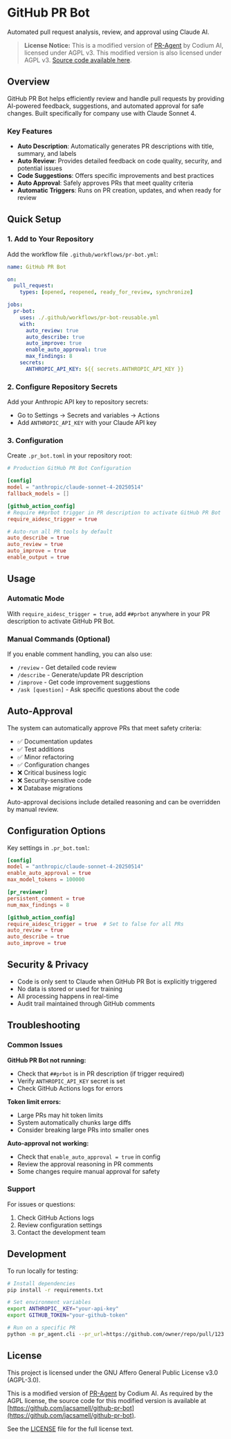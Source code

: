 # GitHub PR Bot

Automated pull request analysis, review, and approval using Claude AI.

> **License Notice:** This is a modified version of [PR-Agent](https://github.com/Codium-ai/pr-agent) by Codium AI, licensed under AGPL v3. This modified version is also licensed under AGPL v3. [Source code available here](https://github.com/jacsamell/github-pr-bot).

## Overview

GitHub PR Bot helps efficiently review and handle pull requests by providing AI-powered feedback, suggestions, and automated approval for safe changes. Built specifically for company use with Claude Sonnet 4.

### Key Features

- **Auto Description**: Automatically generates PR descriptions with title, summary, and labels
- **Auto Review**: Provides detailed feedback on code quality, security, and potential issues  
- **Code Suggestions**: Offers specific improvements and best practices
- **Auto Approval**: Safely approves PRs that meet quality criteria
- **Automatic Triggers**: Runs on PR creation, updates, and when ready for review

## Quick Setup

### 1. Add to Your Repository

Add the workflow file `.github/workflows/pr-bot.yml`:

```yaml
name: GitHub PR Bot

on:
  pull_request:
    types: [opened, reopened, ready_for_review, synchronize]

jobs:
  pr-bot:
    uses: ./.github/workflows/pr-bot-reusable.yml
    with:
      auto_review: true
      auto_describe: true
      auto_improve: true
      enable_auto_approval: true
      max_findings: 8
    secrets:
      ANTHROPIC_API_KEY: ${{ secrets.ANTHROPIC_API_KEY }}
```

### 2. Configure Repository Secrets

Add your Anthropic API key to repository secrets:
- Go to Settings → Secrets and variables → Actions
- Add `ANTHROPIC_API_KEY` with your Claude API key

### 3. Configuration

Create `.pr_bot.toml` in your repository root:

```toml
# Production GitHub PR Bot Configuration

[config]
model = "anthropic/claude-sonnet-4-20250514"
fallback_models = []

[github_action_config]
# Require ##prbot trigger in PR description to activate GitHub PR Bot
require_aidesc_trigger = true

# Auto-run all PR tools by default
auto_describe = true
auto_review = true
auto_improve = true
enable_output = true
```

## Usage

### Automatic Mode

With `require_aidesc_trigger = true`, add `##prbot` anywhere in your PR description to activate GitHub PR Bot.

### Manual Commands (Optional)

If you enable comment handling, you can also use:
- `/review` - Get detailed code review
- `/describe` - Generate/update PR description
- `/improve` - Get code improvement suggestions
- `/ask [question]` - Ask specific questions about the code

## Auto-Approval

The system can automatically approve PRs that meet safety criteria:

- ✅ Documentation updates
- ✅ Test additions
- ✅ Minor refactoring
- ✅ Configuration changes
- ❌ Critical business logic
- ❌ Security-sensitive code
- ❌ Database migrations

Auto-approval decisions include detailed reasoning and can be overridden by manual review.

## Configuration Options

Key settings in `.pr_bot.toml`:

```toml
[config]
model = "anthropic/claude-sonnet-4-20250514"
enable_auto_approval = true
max_model_tokens = 100000

[pr_reviewer]
persistent_comment = true
num_max_findings = 8

[github_action_config]
require_aidesc_trigger = true  # Set to false for all PRs
auto_review = true
auto_describe = true
auto_improve = true
```

## Security & Privacy

- Code is only sent to Claude when GitHub PR Bot is explicitly triggered
- No data is stored or used for training
- All processing happens in real-time
- Audit trail maintained through GitHub comments

## Troubleshooting

### Common Issues

**GitHub PR Bot not running:**
- Check that `##prbot` is in PR description (if trigger required)
- Verify `ANTHROPIC_API_KEY` secret is set
- Check GitHub Actions logs for errors

**Token limit errors:**
- Large PRs may hit token limits
- System automatically chunks large diffs
- Consider breaking large PRs into smaller ones

**Auto-approval not working:**
- Check that `enable_auto_approval = true` in config
- Review the approval reasoning in PR comments
- Some changes require manual approval for safety

### Support

For issues or questions:
1. Check GitHub Actions logs
2. Review configuration settings
3. Contact the development team

## Development

To run locally for testing:

```bash
# Install dependencies
pip install -r requirements.txt

# Set environment variables
export ANTHROPIC__KEY="your-api-key"
export GITHUB_TOKEN="your-github-token"

# Run on a specific PR
python -m pr_agent.cli --pr_url=https://github.com/owner/repo/pull/123 review
```

## License

This project is licensed under the GNU Affero General Public License v3.0 (AGPL-3.0).

This is a modified version of [PR-Agent](https://github.com/Codium-ai/pr-agent) by Codium AI. As required by the AGPL license, the source code for this modified version is available at [https://github.com/jacsamell/github-pr-bot](https://github.com/jacsamell/github-pr-bot).

See the [LICENSE](LICENSE) file for the full license text.
